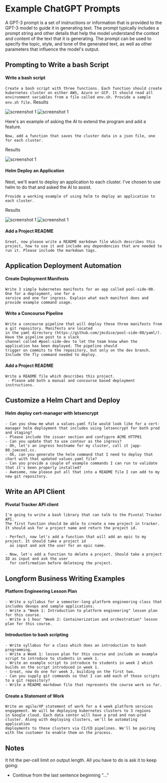 # Example ChatGPT Prompts

A GPT-3 prompt is a set of instructions or information that is provided to the GPT-3 model to guide it in generating text. The prompt typically includes a prompt string and other details that help the model understand the context and content of the text that it is generating. The prompt can be used to specify the topic, style, and tone of the generated text, as well as other parameters that influence the model's output.

## Prompting to Write a bash Script

#### Write a bash script
```Create a bash script with three functions. Each function should create kubernetes cluster on either AWS, Azure or GCP. It should read all environment variables from a file called env.sh. Provide a sample env.sh file.```
Results

![screenshot 1](ss-1.png "chatgpt output")
![screenshot 1](ss-2.png "chatgpt output")

Here's an example of asking the AI to extend the program and add a feature.
```console
Now, add a function that saves the cluster data in a json file, one for each cluster. 
```
Results

![screenshot 1](ss-3.png "chatgpt output")

#### Helm Deploy an Application 

Next, we'll want to deploy an application to each cluster. I've chosen to use helm to do that and asked the AI to assist.

```console
Provide a working example of using helm to deploy an application to each cluster.  
```

Results

![screenshot 1](ss-4.png "chatgpt output")
![screenshot 1](ss-5.png "chatgpt output")

#### Add a Project README
```console
Great, now please write a README markdown file which describes this project, how to use it and include any dependencies that are needed to run it. Please include the markdown tags.
```

## Application Deployment Automation

#### Create Deployment Manifests
```console
Write 3 simple kubernetes manifests for an app called pool-side-00. One for a deployment, one for a 
service and one for ingress. Explain what each manifest does and provide example command usage. 
```

#### Write a Concourse Pipeline 
```console
Write a concourse pipeline that will deploy these three manifests from a git repository. Manifests are located
in the yaml directory (https://github.com/jmcdice/pool-side-00/yaml/). Have the pipeline post to a slack
channel called #pool-side-dev to let the team know when the application has been deployed. The pipeline should 
trigger on commits to the repository, but only on the dev branch. Include the fly command needed to deploy.
```

#### Add a Project README 
```console
Write a README file which describes this project.
 - Please add both a manual and concourse based deployment instructions.
 ```

## Customize a Helm Chart and Deploy 

#### Helm deploy cert-manager with letsencrypt
```console
- Can you show me what a values.yaml file would look like for a cert-manager helm deployment that includes using letsencrypt for both prod and staging? 
- Please include the issuer section and configure ACME HTTP01
- Can you update that to use contour as the ingress? 
- Oh, let's an ingress hostname for my cluster, call it japp-00.joecool.cc. 
- Ok, can you generate the helm command that I need to deploy that chart with that updated values.yaml file? 
- Can you provide a couple of example commands I can run to validate that it's been properly installed? 
- Awesome, now please put all that into a README file I can add to my new git repository. 
```

## Write an API Client

#### Pivotal Tracker API client
```console
I'm going to write a bash library that can talk to the Pivotal Tracker API. 
The first function should be able to create a new project in tracker. 
It should ask for a project name and return the project id. 

- Perfect, now let's add a function that will add an epic to my project. It should take a project id 
  as input and ask the user for an epic name.  

- Now, let's add a function to delete a project. Should take a project ID as input and ask the user
  for confirmation before deleteing the project.
```

## Longform Business Writing Examples

#### Platform Engineering Lesson Plan
```console
- Write a syllabus for a semester-long platform engineering class that includes devops and sample applications.
- Write a "Week 1: Introduction to platform engineering" lesson plan for this course. 
- Write a 1 hour "Week 2: Containerization and orchestration" lesson plan for this course.
```

#### Introduction to bash scripting
```console
- Write syllabus for a class which does an introduction to bash programming.
- Write a Week 1: lesson plan for this course and include an example script to introduce to students in week 1. 
- Write an example script to introduce to students in week 2 which builds on the script introduced in week 1. 
- Great, now do one for week 3, building on the first two. 
- Can you supply git commands so that I can add each of those scripts to a git repository? 
- Write a README markdown file that represents the course work so far. 
```

#### Create a Statement of Work
```console
Write an agile/XP statement of work for a 4 week platform services engagement. We will be deploying kubernetes clusters to 3 regions
in Google cloud. Each data center will have a prod and non-prod cluster. Along with deploying clusters, we'll be automating application 
deployments to these clusters via CI/CD pipelines. We'll be pairing with the customer to enable them on the process.
```

## Notes
It hit the per-cell limit on output length. All you have to do is ask it to keep going:
- Continue from the last sentence beginning "..."


